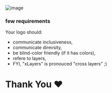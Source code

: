 ![image](https://user-images.githubusercontent.com/1699357/41314812-132c384c-6e8e-11e8-8486-bb0e326d0b23.png)

### few requirements

Your logo should:
- communicate inclusiveness,
- communicate direvsity,
- be blind-color friendly (if it has colors),
- refere to layers,
- FYI, "xLayers" is pronouced "cross layers" ;)

# Thank You ❤️
